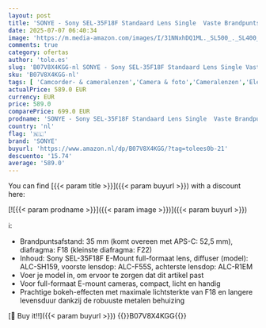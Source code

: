 ```yaml
---
layout: post
title: 'SONYE - Sony SEL-35F18F Standaard Lens Single  Vaste Brandpuntsbreedte  35 mm  F1.8  Volledig Formaat  Geschikt voor A9  A7  A6000  A5100  A5000 en Nex Series  E-Mount  Zwart'
date: 2025-07-07 06:40:34
image: 'https://m.media-amazon.com/images/I/31NNxhDQ1ML._SL500_._SL400_.jpg'
comments: true
category: ofertas
author: 'tole.es'
slug: 'B07V8X4KGG-nl SONYE - Sony SEL-35F18F Standaard Lens Single Vaste...'
sku: 'B07V8X4KGG-nl'
tags: [ 'Camcorder- & cameralenzen','Camera & foto','Cameralenzen','Elektronica','SLR cameralenzen','sonye','🇳🇱', ]
actualPrice: 589.0 EUR
currency: EUR
price: 589.0
comparePrice: 699.0 EUR
prodname: 'SONYE - Sony SEL-35F18F Standaard Lens Single  Vaste Brandpuntsbreedte  35 mm  F1.8  Volledig Formaat  Geschikt voor A9  A7  A6000  A5100  A5000 en Nex Series  E-Mount  Zwart'
country: 'nl'
flag: '🇳🇱'
brand: 'SONYE'
buyurl: 'https://www.amazon.nl/dp/B07V8X4KGG/?tag=tolees0b-21'
descuento: '15.74'
average: '589.0'
---
```


You can find [{{< param title >}}]({{< param buyurl >}}) with a discount here:

[![{{< param prodname >}}]({{< param image >}})]({{< param buyurl >}})

ℹ️:

- Brandpuntsafstand: 35 mm (komt overeen met APS-C: 52,5 mm), diafragma: F18 (kleinste diafragma: F22)
- Inhoud: Sony SEL-35F18F E-Mount full-formaat lens, diffuser (model): ALC-SH159, voorste lensdop: ALC-F55S, achterste lensdop: ALC-R1EM
- Voer je model in, om ervoor te zorgen dat dit artikel past
- Voor full-formaat E-mount cameras, compact, licht en handig
- Prachtige bokeh-effecten met maximale lichtsterkte van F18 en langere levensduur dankzij de robuuste metalen behuizing

[🛒 Buy it!!]({{< param buyurl >}})
{{<world>}}B07V8X4KGG{{</world>}}
